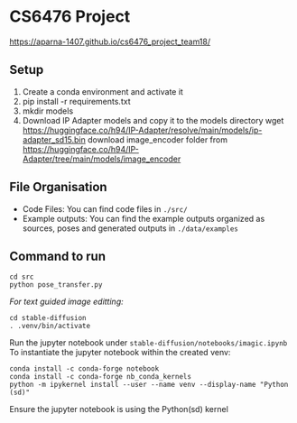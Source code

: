 # CS6476 Project
https://aparna-1407.github.io/cs6476_project_team18/

## Setup
1. Create a conda environment and activate it
2. pip install -r requirements.txt
3. mkdir models
4. Download IP Adapter models and copy it to the models directory
    wget https://huggingface.co/h94/IP-Adapter/resolve/main/models/ip-adapter_sd15.bin
    download image_encoder folder from https://huggingface.co/h94/IP-Adapter/tree/main/models/image_encoder
   
## File Organisation
- Code Files: You can find code files in `./src/`
- Example outputs: You can find the example outputs organized as sources, poses and generated outputs in `./data/examples`


## Command to run
```
cd src
python pose_transfer.py
```
*For text guided image editting:*
```
cd stable-diffusion
. .venv/bin/activate
```
Run the jupyter notebook under `stable-diffusion/notebooks/imagic.ipynb`
To instantiate the jupyter notebook within the created venv:
```
conda install -c conda-forge notebook
conda install -c conda-forge nb_conda_kernels
python -m ipykernel install --user --name venv --display-name "Python (sd)"
```
Ensure the jupyter notebook is using the Python(sd) kernel

